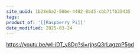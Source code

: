 ```yaml
---
site_uuid: 1b28e5a2-50be-4482-8bd5-cbb71fb25435
tags: 
product_of: '[[Raspberry Pi]]'
date_modified: 2025-03-24
---
```




https://youtu.be/wI-iDT_y8Dg?si=rjpsQ3rLagzpP5gd
